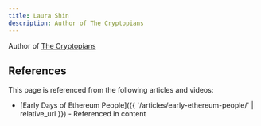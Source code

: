 ```yaml
---
title: Laura Shin
description: Author of The Cryptopians
---
```


Author of [The Cryptopians](https://www.amazon.ca/Cryptopians-Idealism-Greed-Making-Cryptocurrency/dp/1541763017/)

## References

This page is referenced from the following articles and videos:

- [Early Days of Ethereum People]({{ '/articles/early-ethereum-people/' | relative_url }}) - Referenced in content
